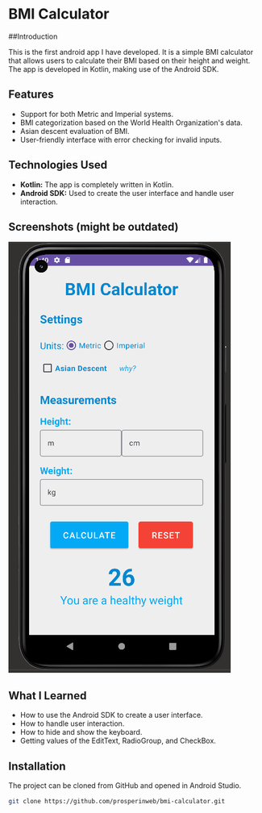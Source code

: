 # BMI Calculator

##Introduction

This is the first android app I have developed. It is a simple BMI calculator that allows users to calculate their BMI based on their height and weight. The app is developed in Kotlin, making use of the Android SDK.

## Features

- Support for both Metric and Imperial systems.
- BMI categorization based on the World Health Organization's data.
- Asian descent evaluation of BMI.
- User-friendly interface with error checking for invalid inputs.

## Technologies Used

- **Kotlin:** The app is completely written in Kotlin.
- **Android SDK:** Used to create the user interface and handle user interaction.

## Screenshots (might be outdated)

![Screenshot](screenshots/screenshot.PNG)

## What I Learned

- How to use the Android SDK to create a user interface.
- How to handle user interaction.
- How to hide and show the keyboard.
- Getting values of the EditText, RadioGroup, and CheckBox.

## Installation

The project can be cloned from GitHub and opened in Android Studio.

```bash
git clone https://github.com/prosperinweb/bmi-calculator.git
